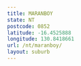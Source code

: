 ```yaml
---
title: MARANBOY
state: NT
postcode: 0852
latitude: -16.4525888
longitude: 130.8418661
url: /nt/maranboy/
layout: suburb
---
```

